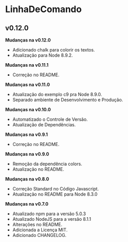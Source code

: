 # LinhaDeComando #
## v0.12.0 ##

**Mudanças na v0.12.0**

- Adicionado chalk para colorir os textos.
- Atualização para Node 8.9.2.

**Mudanças na v0.11.1**

- Correção no README.

**Mudanças na v0.11.0**

- Atualização do exemplo c9 pra Node 8.9.0.
- Separado ambiente de Desenvolvimento e Produção.

**Mudanças na v0.10.0**

- Automatizado o Controle de Versão.
- Atualização de Dependências.

**Mudanças na v0.9.1**

- Correção no README.

**Mudanças na v0.9.0**

- Remoção da dependência colors.
- Atualização no README.

**Mudanças na v0.8.0**

- Correção Standard no Código Javascript.
- Atualização no README para Node 8.3.0

**Mudanças na v0.7.0**

- Atualizado npm para a versão 5.0.3
- Atualizado NodeJS para a versão 8.1.1
- Alterações no README.
- Adicionada a Licença MIT.
- Adicionado CHANGELOG.